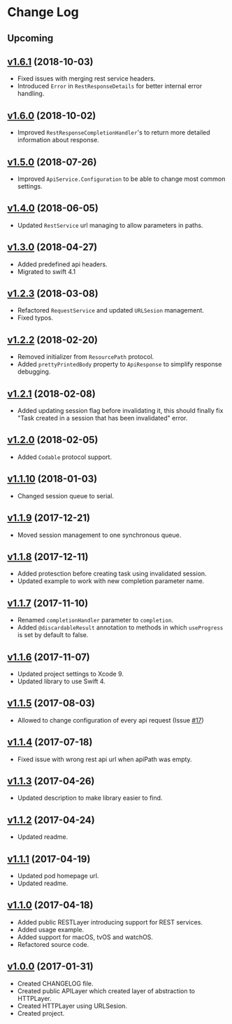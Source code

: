 # Change Log

## Upcoming

## [v1.6.1](https://github.com/xsolve-pl/swift-api/tree/1.6.1) (2018-10-03)
- Fixed issues with merging rest service headers.
- Introduced `Error` in `RestResponseDetails` for better internal error handling.

## [v1.6.0](https://github.com/xsolve-pl/swift-api/tree/1.6.0) (2018-10-02)
- Improved `RestResponseCompletionHandler`'s to return more detailed information about response.

## [v1.5.0](https://github.com/xsolve-pl/swift-api/tree/1.5.0) (2018-07-26)
- Improved `ApiService.Configuration` to be able to change most common settings.

## [v1.4.0](https://github.com/xsolve-pl/swift-api/tree/1.4.0) (2018-06-05)
- Updated `RestService` url managing to allow parameters in paths.

## [v1.3.0](https://github.com/xsolve-pl/swift-api/tree/1.3.0) (2018-04-27)
- Added predefined api headers.
- Migrated to swift 4.1

## [v1.2.3](https://github.com/xsolve-pl/swift-api/tree/1.2.3) (2018-03-08)
- Refactored `RequestService` and updated `URLSesion` management.
- Fixed typos.

## [v1.2.2](https://github.com/xsolve-pl/swift-api/tree/1.2.2) (2018-02-20)
- Removed initializer from `ResourcePath` protocol.
- Added `prettyPrintedBody` property to `ApiResponse` to simplify response debugging.

## [v1.2.1](https://github.com/xsolve-pl/swift-api/tree/1.2.1) (2018-02-08)
- Added updating session flag before invalidating it, this should finally fix "Task created in a session that has been invalidated" error.

## [v1.2.0](https://github.com/xsolve-pl/swift-api/tree/1.2.0) (2018-02-05)
- Added `Codable` protocol support.

## [v1.1.10](https://github.com/xsolve-pl/swift-api/tree/1.1.10) (2018-01-03)
- Changed session queue to serial.

## [v1.1.9](https://github.com/xsolve-pl/swift-api/tree/1.1.9) (2017-12-21)
- Moved session management to one synchronous queue.

## [v1.1.8](https://github.com/xsolve-pl/swift-api/tree/1.1.8) (2017-12-11)
- Added protesction before creating task using invalidated session.
- Updated example to work with new completion parameter name.

## [v1.1.7](https://github.com/xsolve-pl/swift-api/tree/1.1.7) (2017-11-10)
- Renamed `completionHandler` parameter to `completion`.
- Added `@discardableResult` annotation to methods in which `useProgress` is set by default to false.

## [v1.1.6](https://github.com/xsolve-pl/swift-api/tree/1.1.6) (2017-11-07)
- Updated project settings to Xcode 9.
- Updated library to use Swift 4.

## [v1.1.5](https://github.com/xsolve-pl/swift-api/tree/1.1.5) (2017-08-03)
- Allowed to change configuration of every api request (Issue [#17](https://github.com/xsolve-pl/swift-api/issues/17))

## [v1.1.4](https://github.com/xsolve-pl/swift-api/tree/1.1.4) (2017-07-18)
- Fixed issue with wrong rest api url when apiPath was empty.

## [v1.1.3](https://github.com/xsolve-pl/swift-api/tree/1.1.3) (2017-04-26)
- Updated description to make library easier to find.

## [v1.1.2](https://github.com/xsolve-pl/swift-api/tree/1.1.2) (2017-04-24)
- Updated readme.

## [v1.1.1](https://github.com/xsolve-pl/swift-api/tree/1.1.1) (2017-04-19)
  - Updated pod homepage url.
  - Updated readme.

## [v1.1.0](https://github.com/xsolve-pl/swift-api/tree/1.1.0) (2017-04-18)
  - Added public RESTLayer introducing support for REST services.
  - Added usage example.
  - Added support for macOS, tvOS and watchOS.
  - Refactored source code.

## [v1.0.0](https://github.com/xsolve-pl/swift-api/tree/1.0.0) (2017-01-31)
  - Created CHANGELOG file.
  - Created public APILayer which created layer of abstraction to HTTPLayer.
  - Created HTTPLayer using URLSesion.
  - Created project.
